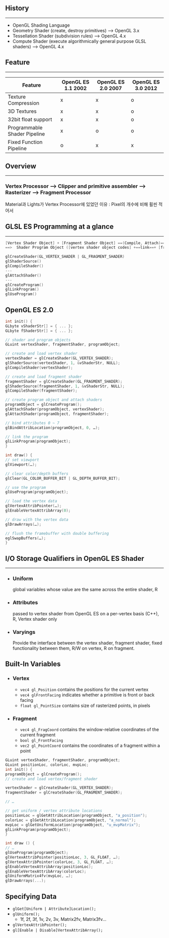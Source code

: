 ## History
- - -
- OpenGL Shading Language
- Geometry Shader (create, destroy primitives) --> OpenGL 3.x
- Tessellation Shader (subdivision rules) --> OpenGL 4.x
- Compute Shader (execute algorithmically  general purpose GLSL shaders) --> OpenGL 4.x

## Feature
- - -
| Feature | OpenGL ES 1.1 2002 | OpenGL ES 2.0 2007 | OpenGL ES 3.0 2012 |
|-|-|-|-|
| Texture Compression | x | x | o |
| 3D Textures | x | x | o |
| 32bit float support | x | x | o |
| Programmable Shader Pipeline | x | o | o |
| Fixed Function Pipeline | o | x | x |

## Overview
- - -
### Vertex Processor --> Clipper and primitive assembler --> Rasterizer --> Fragment Processor
Material과 Lights가 Vertex Processor에 있었던 이유 : Pixel의 개수에 비해 휠씬 적어서


## GLSL ES Programming at a glance
- - -
```C++
[Vertex Shader Object] + [Fragment Shader Object] ==(Compile, Attach)==>
==>  Shader Program Object ([vertex shader object codes] +==link==+ [fragment shader object codes])

glCreateShader(GL_VERTEX_SHADER | GL_FRAGMENT_SHADER)
glShaderSource()
glCompileShader()
---
glAttachShader()
---
glCreateProgram()
glLinkProgram()
glUseProgram()
```

## OpenGL ES 2.0
```C++
int init() {
GLbyte vShaderStr[] = { ... };
GLbyte fShaderStr[] = { ... };

// shader and program objects
GLuint vertexShader, fragmentShader, programObject;

// create and load vertex shader
vertexShader = glCreateShader(GL_VERTEX_SHADER);
glShaderSource(vertexShader, 1, &vShaderStr, NULL);
glCompileShader(vertexShader);

// create and load fragment shader
fragmentShader = glCreateShader(GL_FRAGMENT_SHADER);
glShaderSource(fragmentShader, 1, &vShaderStr, NULL);
glCompileShader(fragmentShader);

// create program object and attach shaders
programObject = glCreateProgram();
glAttachShader(programObject, vertexShader);
glAttachShader(programObject, fragmentShader);

// bind attributes 0 ~ 7
glBindAttribLocation(programObject, 0, …);

// link the program
glLinkProgram(programObject);
}
```
```C++
int draw() {
// set viewport
glViewport(…);

// clear color/depth buffers
glClear(GL_COLOR_BUFFER_BIT | GL_DEPTH_BUFFER_BIT);

// use the program
glUseProgram(programObject);

// load the vertex data
glVertexAttribPointer(…);
glEnableVertexAttribArray(0);

// draw with the vertex data
glDrawArrays(…);

// flush the framebuffer with double buffering
eglSwapBuffers(…);
}
```

## I/O Storage Qualifiers in OpenGL ES Shader
- - -
- ### Uniform
  global variables whose value are the same across the entire shader, R
- ### Attributes
  passed to vertex shader from OpenGL ES on a per-vertex basis (C++), R, Vertex shader only
- ### Varyings
  Provide the interface between the vertex shader, fragment shader, fixed functionality between them, R/W on vertex, R on fragment.

## Built-In Variables
- ### Vertex
    - `vec4 gl_Position` contains the positions for the current vertex
    - `vec4 glFrontFacing` indicates whether a primitive is front or back facing
    - `float gl_PointSize` contains size of rasterized points, in pixels
- ### Fragment
    - `vec4 gl_FragCoord` contains the window-relative coordinates of the current fragment
    - `bool gl_FrontFacing`
    - `vec2 gl_PointCoord` contains the coordinates of a fragment within a point

```C++
GLuint vertexShader, fragmentShader, programObject;
GLuint positionLoc, colorLoc, mvpLoc;
int init() {
programObject = glCreateProgram();
// create and load vertex/fragment shader

vertexShader = glCreateShader(GL_VERTEX_SHADER);
fragmentShader = glCreateShader(GL_FRAGMENT_SHADER);

// …

// get uniform / vertex attribute locations
positionLoc = glGetAttribLocation(programObject, "a_position");
colorLoc = glGetAttribLocation(programObject, "a_normal");
mvpLoc = glGetUniformLocation(programObject, "u_mvpMatrix");
glLinkProgram(programObject);
}

int draw () {
// …
glUseProgram(programObject);
glVertexAttribPointer(positionLoc, 3, GL_FLOAT, …);
glVertexAttribPointer(colorLoc, 3, GL_FLOAT, …);
glEnableVertexAttribArray(positionLoc);
glEnableVertexAttribArray(colorLoc);
glUniformMatrix4fv(mvpLoc, …);
glDrawArrays(...);
```

## Specifying Data
- `glGet[Uniform | Attribute]Location();`
- `glUniform();`
  - 1f, 2f, 3f, 1v, 2v, 3v, Matrix2fv, Matrix3fv...
- `glVertexAttribPointer();`
- `gl[Enable | Disable]VertexAttribArray();`